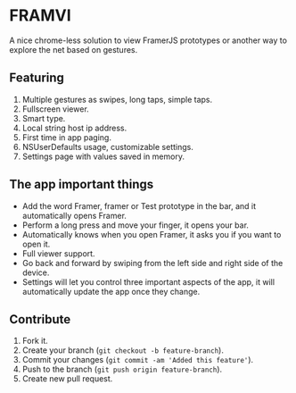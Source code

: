 # FRAMVI

A nice chrome-less solution to view FramerJS prototypes or another way to explore the net based on gestures.

## Featuring

1. Multiple gestures as swipes, long taps, simple taps.
2. Fullscreen viewer.
3. Smart type.
4. Local string host ip address.
5. First time in app paging.
6. NSUserDefaults usage, customizable settings.
7. Settings page with values saved in memory.

## The app important things

- Add the word Framer, framer or Test prototype in the bar, and it automatically opens Framer.
- Perform a long press and move your finger, it opens your bar.
- Automatically knows when you open Framer, it asks you if you want to open it.
- Full viewer support.
- Go back and forward by swiping from the left side and right side of the device.
- Settings will let you control three important aspects of the app, it will automatically update the app once they change.

## Contribute

1. Fork it.
2. Create your branch (`git checkout -b feature-branch`).
3. Commit your changes (`git commit -am 'Added this feature'`).
4. Push to the branch (`git push origin feature-branch`).
5. Create new pull request.
